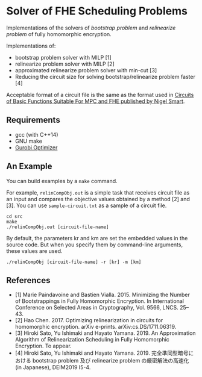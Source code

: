 # Solver of FHE Scheduling Problems

Implementations of the solvers of _bootstrap problem_ and _relinearize problem_ of fully homomorphic encryption.

Implementations of:
* bootstrap problem solver with MILP [1]
* relinearize problem solver with MILP [2]
* approximated relinearize problem solver with min-cut [3]
* Reducing the circuit size for solving bootstrap/relinearize problem faster [4]

Acceptable format of a circuit file is the same as the format used in [Circuits of Basic Functions Suitable For MPC and FHE published by Nigel Smart](https://homes.esat.kuleuven.be/~nsmart/MPC/).

## Requirements

* gcc (with C++14)
* GNU make
* [Gurobi Optimizer](http://www.gurobi.com/)

## An Example

You can build examples by a `make` command.

For example, `relinCompObj.out` is a simple task that receives circuit file as an input and compares the objective values obtained by a method [2] and [3].
You can use `sample-circuit.txt` as a sample of a circuit file.

```
cd src
make
./relinCompObj.out [circuit-file-name]
```

By default, the parameters kr and km are set the embedded values in the source code.
But when you specify them by command-line arguments, these values are used.

```
./relinCompObj [circuit-file-name] -r [kr] -m [km]
```

## References

- [1] Marie Paindavoine and Bastien Vialla. 2015. Minimizing the Number of Bootstrappings in Fully Homomorphic Encryption. In International Conference on Selected Areas in Cryptography, Vol. 9566, LNCS. 25–43.
- [2] Hao Chen. 2017. Optimizing relinearization in circuits for homomorphic encryption. arXiv e-prints. arXiv:cs.DS/1711.06319.
- [3] Hiroki Sato, Yu Ishimaki and Hayato Yamana. 2019. An Approximation Algorithm of Relinearization Scheduling in Fully Homomorphic Encryption. To appear.
- [4] Hiroki Sato, Yu Ishimaki and Hayato Yamana. 2019. 完全準同型暗号における bootstrap problem 及び relinearize problem の厳密解法の高速化 (in Japanese), DEIM2019 I5-4.
